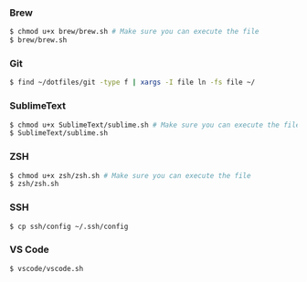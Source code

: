 ### Brew

```bash
$ chmod u+x brew/brew.sh # Make sure you can execute the file
$ brew/brew.sh
```

### Git

```bash
$ find ~/dotfiles/git -type f | xargs -I file ln -fs file ~/
```

### SublimeText

```bash
$ chmod u+x SublimeText/sublime.sh # Make sure you can execute the file
$ SublimeText/sublime.sh
```

### ZSH

```bash
$ chmod u+x zsh/zsh.sh # Make sure you can execute the file
$ zsh/zsh.sh
```

### SSH

```bash
$ cp ssh/config ~/.ssh/config
```

### VS Code

```bash
$ vscode/vscode.sh
```